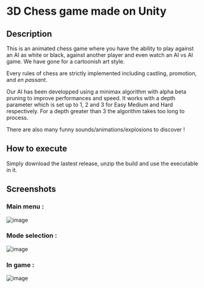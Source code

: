# 3D Chess game made on Unity 

## Description

This is an animated chess game where you have the ability to play against an AI as white or black, against another player and even watch an AI vs AI game. We have gone for a cartoonish art style.

Every rules of chess are strictly implemented including castling, promotion, and *en passant*.

Our AI has been developped using a minimax algorithm with alpha beta pruning to improve performances and speed. It works with a depth parameter which is set up to 1, 2 and 3 for Easy Medium and Hard respectively. For a depth greater than 3 the algorithm takes too long to process.

There are also many funny sounds/animations/explosions to discover !

## How to execute

Simply download the lastest release, unzip the build and use the executable in it.

## Screenshots

### Main menu :
![image](https://user-images.githubusercontent.com/71391756/185758491-5501a635-2e37-4974-b6ab-fde13b5629ad.png)


### Mode selection :
![image](https://user-images.githubusercontent.com/71391756/185759198-9cc48579-9790-400f-9694-133d09e17e61.png)

### In game :
![image](https://user-images.githubusercontent.com/71391756/185759222-00220768-a62b-4ea3-9cd8-50f445caff94.png)
